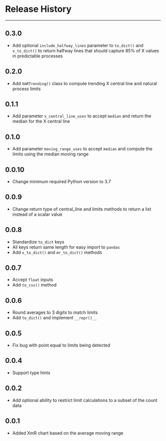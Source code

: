 # Release History

---

## 0.3.0

- Add optional `include_halfway_lines` parameter to `to_dict()` and `x_to_dict()` to return halfway lines that should capture 85% of X values in predictable processes  

## 0.2.0

- Add `XmRTrending()` class to compute trending X central line and natural process limits

## 0.1.1

- Add parameter `x_central_line_uses` to accept `median` and return the median for the X central line

## 0.1.0

- Add parameter `moving_range_uses` to accept `median` and compute the limits using the median moving range

## 0.0.10

- Change minimum required Python version to 3.7

## 0.0.9

- Change return type of central_line and limits methods to return a list instead of a scalar value

## 0.0.8

- Standardize `to_dict` keys
- All keys return same length for easy import to `pandas`
- Add `x_to_dict()` and `mr_to_dict()` methods

## 0.0.7

- Accept `float` inputs
- Add `to_csv()` method

## 0.0.6

- Round averages to 3 digits to match limits
- Add `to_dict()` and implement `__repr()__`

## 0.0.5

- Fix bug with point equal to limits being detected

## 0.0.4

- Support type hints

## 0.0.2

- Add optional ability to restrict limit calculations to a subset of the count data

## 0.0.1

- Added XmR chart based on the average moving range
